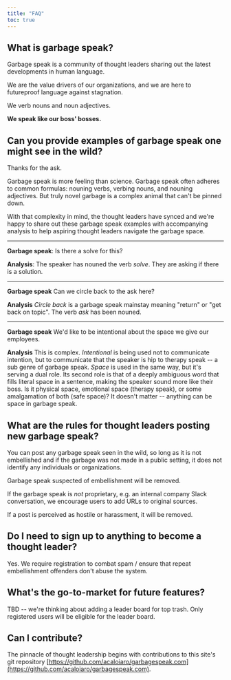```yaml
---
title: "FAQ"
toc: true
---
```


## What is garbage speak?

Garbage speak is a community of thought leaders sharing out the latest developments in human language.

We are the value drivers of our organizations, and we are here to futureproof language against stagnation.

We verb nouns and noun adjectives.

**We speak like our boss' bosses.**

## Can you provide examples of garbage speak one might see in the wild?

Thanks for the ask.

Garbage speak is more feeling than science. Garbage speak often adheres to common formulas: nouning verbs, verbing nouns, and nouning adjectives. But truly novel garbage is a complex animal that can't be pinned down.

With that complexity in mind, the thought leaders have synced and we're happy to share out these garbage speak examples with accompanying analysis to help aspiring thought leaders navigate the garbage space.

---

**Garbage speak**: Is there a solve for this?

**Analysis**: The speaker has nouned the verb _solve_. They are asking if there is a solution.

---

**Garbage speak**
Can we circle back to the ask here?

**Analysis**
_Circle back_ is a garbage speak mainstay meaning "return" or "get back on topic". The verb _ask_ has been nouned.

---

**Garbage speak**
We'd like to be intentional about the space we give our employees.

**Analysis**
This is complex. _Intentional_ is being used not to communicate intention, but to communicate that the speaker is hip to therapy speak -- a sub genre of garbage speak. _Space_ is used in the same way, but it's serving a dual role. Its second role is that of a deeply ambiguous word that fills literal space in a sentence, making the speaker sound more like their boss. Is it physical space, emotional space (therapy speak), or some amalgamation of both (safe space)? It doesn't matter -- anything can be space in garbage speak.


## What are the rules for thought leaders posting new garbage speak?

You can post any garbage speak seen in the wild, so long as it is not embellished and if the garbage was not made in a public setting, it does not identify any individuals or organizations.

Garbage speak suspected of embellishment will be removed.

If the garbage speak is _not_ proprietary, e.g. an internal company Slack conversation, we encourage users to add URLs to original sources.

If a post is perceived as hostile or harassment, it will be removed.

## Do I need to sign up to anything to become a thought leader?

Yes. We require registration to combat spam / ensure that repeat embellishment offenders don't abuse the system.

## What's the go-to-market for future features?

TBD -- we're thinking about adding a leader board for top trash. Only registered users will be eligible for the leader board.

## Can I contribute?

The pinnacle of thought leadership begins with contributions to this site's git repository [https://github.com/acaloiaro/garbagespeak.com](https://github.com/acaloiaro/garbagespeak.com).
